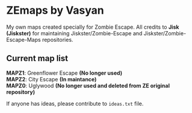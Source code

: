 # ZEmaps by Vasyan
My own maps created specially for Zombie Escape.
All credits to **Jisk (Jiskster)** for maintaining
Jiskster/Zombie-Escape and Jiskster/Zombie-Escape-Maps repositories.
## Current map list
  **MAPZ1**: Greenflower Escape **(No longer used)**\
  **MAPZ2**: City Escape **(In maintance)**\
  **MAPZ0**: Uglywood **(No longer used and deleted from ZE original repository)**

If anyone has ideas, please contribute to ```ideas.txt``` file.
